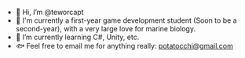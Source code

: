 - 🐚 Hi, I’m @teworcapt
- 🐠 I'm currently a first-year game development student (Soon to be a second-year), with a very large love for marine biology.
- 🎣 I’m currently learning C#, Unity, etc.
- 🐟 Feel free to email me for anything really: potatocchi@gmail.com

<!---
teworcapt/teworcapt is a ✨ special ✨ repository because its `README.md` (this file) appears on your GitHub profile.
You can click the Preview link to take a look at your changes.
--->
